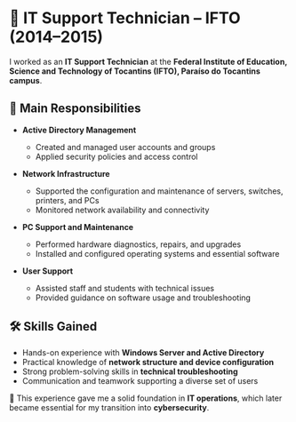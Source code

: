 # 💼 IT Support Technician – IFTO (2014–2015)

I worked as an **IT Support Technician** at the **Federal Institute of Education, Science and Technology of Tocantins (IFTO), Paraíso do Tocantins campus**.

## 📌 Main Responsibilities
- **Active Directory Management**  
  - Created and managed user accounts and groups  
  - Applied security policies and access control  

- **Network Infrastructure**  
  - Supported the configuration and maintenance of servers, switches, printers, and PCs  
  - Monitored network availability and connectivity  

- **PC Support and Maintenance**  
  - Performed hardware diagnostics, repairs, and upgrades  
  - Installed and configured operating systems and essential software  

- **User Support**  
  - Assisted staff and students with technical issues  
  - Provided guidance on software usage and troubleshooting  

## 🛠️ Skills Gained
- Hands-on experience with **Windows Server and Active Directory**  
- Practical knowledge of **network structure and device configuration**  
- Strong problem-solving skills in **technical troubleshooting**  
- Communication and teamwork supporting a diverse set of users  

🎯 This experience gave me a solid foundation in **IT operations**, which later became essential for my transition into **cybersecurity**.
